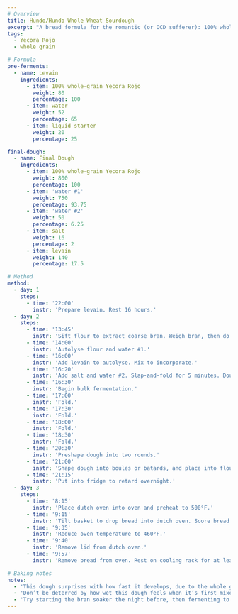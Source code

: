 ```yaml
---
# Overview
title: Hundo/Hundo Whole Wheat Sourdough
excerpt: "A bread formula for the romantic (or OCD sufferer): 100% whole-grain Yecora Rojo. 100% water. Salt. Nothing more. This formula uses a stiff levain to build strength before the addition of so much water. We also sift a portion of the bran—reincorporating it later as a soaker—to prevent tearing in the dough."
tags:
  - Yecora Rojo
  - whole grain

# Formula
pre-ferments:
  - name: Levain
    ingredients:
      - item: 100% whole-grain Yecora Rojo
        weight: 80
        percentage: 100
      - item: water
        weight: 52
        percentage: 65
      - item: liquid starter
        weight: 20
        percentage: 25

final-dough:
  - name: Final Dough
    ingredients:
      - item: 100% whole-grain Yecora Rojo
        weight: 800
        percentage: 100
      - item: 'water #1'
        weight: 750
        percentage: 93.75
      - item: 'water #2'
        weight: 50
        percentage: 6.25
      - item: salt
        weight: 16
        percentage: 2
      - item: levain
        weight: 140
        percentage: 17.5

# Method
method:
  - day: 1
    steps:
      - time: '22:00'
        instr: 'Prepare levain. Rest 16 hours.'
  - day: 2
    steps:
      - time: '13:45'
        instr: 'Sift flour to extract coarse bran. Weigh bran, then do a hot soaker at a 2:1 ratio (subtract water from water #1).'
      - time: '14:00'
        instr: 'Autolyse flour and water #1.'
      - time: '16:00'
        instr: 'Add levain to autolyse. Mix to incorporate.'
      - time: '16:20'
        instr: 'Add salt and water #2. Slap-and-fold for 5 minutes. Dough should start to feel strong, but don’t overmix.'
      - time: '16:30'
        instr: 'Begin bulk fermentation.'
      - time: '17:00'
        instr: 'Fold.'
      - time: '17:30'
        instr: 'Fold.'
      - time: '18:00'
        instr: 'Fold.'
      - time: '18:30'
        instr: 'Fold.'
      - time: '20:30'
        instr: 'Preshape dough into two rounds.'
      - time: '21:00'
        instr: 'Shape dough into boules or batards, and place into floured, lined baskets. Put baskets into plastic bags.'
      - time: '21:15'
        instr: 'Put into fridge to retard overnight.'
  - day: 3
    steps:
      - time: '8:15'
        instr: 'Place dutch oven into oven and preheat to 500°F.'
      - time: '9:15'
        instr: 'Tilt basket to drop bread into dutch oven. Score bread and place in oven.'
      - time: '9:35'
        instr: 'Reduce oven temperature to 460°F.'
      - time: '9:40'
        instr: 'Remove lid from dutch oven.'
      - time: '9:57'
        instr: 'Remove bread from oven. Rest on cooling rack for at least two hours.'

# Baking notes
notes:
  - 'This dough surprises with how fast it develops, due to the whole grain flour. Every step should be done earlier than expected. 12 hours may even be too long for the overnight retard.'
  - 'Don’t be deterred by how wet this dough feels when it’s first mixed. Yecora Rojo is a very high-protein flour, and will surprise you with its strength.'
  - 'Try starting the bran soaker the night before, then fermenting to induce further breakdown of bran.'
---
```

